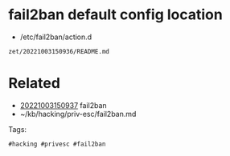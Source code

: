 # fail2ban default config location
- /etc/fail2ban/action.d

` zet/20221003150936/README.md `

# Related

- [20221003150937](/zet/20221003150937/README.md) fail2ban
- ~/kb/hacking/priv-esc/fail2ban.md

Tags:

    #hacking #privesc #fail2ban 
